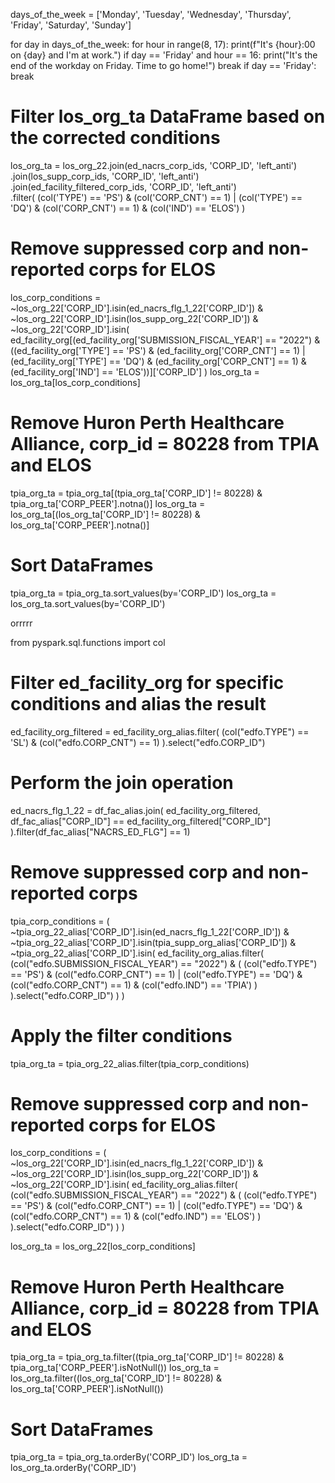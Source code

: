 days_of_the_week = ['Monday', 'Tuesday', 'Wednesday', 'Thursday', 'Friday', 'Saturday', 'Sunday']

for day in days_of_the_week:
    for hour in range(8, 17):
        print(f"It's {hour}:00 on {day} and I'm at work.")
        if day == 'Friday' and hour == 16:
            print("It's the end of the workday on Friday. Time to go home!")
            break
    if day == 'Friday':
        break



# Filter los_org_ta DataFrame based on the corrected conditions
los_org_ta = los_org_22.join(ed_nacrs_corp_ids, 'CORP_ID', 'left_anti') \
    .join(los_supp_corp_ids, 'CORP_ID', 'left_anti') \
    .join(ed_facility_filtered_corp_ids, 'CORP_ID', 'left_anti') \
    .filter(
        (col('TYPE') == 'PS') & (col('CORP_CNT') == 1) |
        (col('TYPE') == 'DQ') & (col('CORP_CNT') == 1) & (col('IND') == 'ELOS')
    )

# Remove suppressed corp and non-reported corps for ELOS 
los_corp_conditions = ~los_org_22['CORP_ID'].isin(ed_nacrs_flg_1_22['CORP_ID']) & \
                      ~los_org_22['CORP_ID'].isin(los_supp_org_22['CORP_ID']) & \
                      ~los_org_22['CORP_ID'].isin(
                          ed_facility_org[(ed_facility_org['SUBMISSION_FISCAL_YEAR'] == "2022") &
                                          ((ed_facility_org['TYPE'] == 'PS') & (ed_facility_org['CORP_CNT'] == 1) |
                                           (ed_facility_org['TYPE'] == 'DQ') & (ed_facility_org['CORP_CNT'] == 1) & (ed_facility_org['IND'] == 'ELOS'))]['CORP_ID']
                      )
los_org_ta = los_org_ta[los_corp_conditions]

# Remove Huron Perth Healthcare Alliance, corp_id = 80228 from TPIA and ELOS
tpia_org_ta = tpia_org_ta[(tpia_org_ta['CORP_ID'] != 80228) & tpia_org_ta['CORP_PEER'].notna()]
los_org_ta = los_org_ta[(los_org_ta['CORP_ID'] != 80228) & los_org_ta['CORP_PEER'].notna()]

# Sort DataFrames
tpia_org_ta = tpia_org_ta.sort_values(by='CORP_ID')
los_org_ta = los_org_ta.sort_values(by='CORP_ID')




orrrrr


from pyspark.sql.functions import col

# Filter ed_facility_org for specific conditions and alias the result
ed_facility_org_filtered = ed_facility_org_alias.filter(
    (col("edfo.TYPE") == 'SL') & (col("edfo.CORP_CNT") == 1)
).select("edfo.CORP_ID")

# Perform the join operation
ed_nacrs_flg_1_22 = df_fac_alias.join(
    ed_facility_org_filtered, 
    df_fac_alias["CORP_ID"] == ed_facility_org_filtered["CORP_ID"]
).filter(df_fac_alias["NACRS_ED_FLG"] == 1)

# Remove suppressed corp and non-reported corps
tpia_corp_conditions = (
    ~tpia_org_22_alias['CORP_ID'].isin(ed_nacrs_flg_1_22['CORP_ID']) &
    ~tpia_org_22_alias['CORP_ID'].isin(tpia_supp_org_alias['CORP_ID']) &
    ~tpia_org_22_alias['CORP_ID'].isin(
        ed_facility_org_alias.filter(
            (col("edfo.SUBMISSION_FISCAL_YEAR") == "2022") &
            (
                (col("edfo.TYPE") == 'PS') & (col("edfo.CORP_CNT") == 1) |
                (col("edfo.TYPE") == 'DQ') & (col("edfo.CORP_CNT") == 1) & (col("edfo.IND") == 'TPIA')
            )
        ).select("edfo.CORP_ID")
    )
)

# Apply the filter conditions
tpia_org_ta = tpia_org_22_alias.filter(tpia_corp_conditions)

# Remove suppressed corp and non-reported corps for ELOS 
los_corp_conditions = (
    ~los_org_22['CORP_ID'].isin(ed_nacrs_flg_1_22['CORP_ID']) &
    ~los_org_22['CORP_ID'].isin(los_supp_org_22['CORP_ID']) &
    ~los_org_22['CORP_ID'].isin(
        ed_facility_org_alias.filter(
            (col("edfo.SUBMISSION_FISCAL_YEAR") == "2022") &
            (
                (col("edfo.TYPE") == 'PS') & (col("edfo.CORP_CNT") == 1) |
                (col("edfo.TYPE") == 'DQ') & (col("edfo.CORP_CNT") == 1) & (col("edfo.IND") == 'ELOS')
            )
        ).select("edfo.CORP_ID")
    )
)

los_org_ta = los_org_22[los_corp_conditions]

# Remove Huron Perth Healthcare Alliance, corp_id = 80228 from TPIA and ELOS
tpia_org_ta = tpia_org_ta.filter((tpia_org_ta['CORP_ID'] != 80228) & tpia_org_ta['CORP_PEER'].isNotNull())
los_org_ta = los_org_ta.filter((los_org_ta['CORP_ID'] != 80228) & los_org_ta['CORP_PEER'].isNotNull())

# Sort DataFrames
tpia_org_ta = tpia_org_ta.orderBy('CORP_ID')
los_org_ta = los_org_ta.orderBy('CORP_ID')


